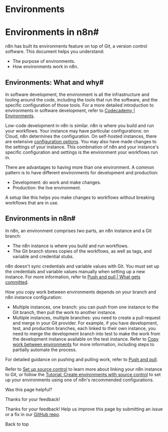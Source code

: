 # Environments

[ ](https://github.com/n8n-io/n8n-docs/edit/main/docs/source-control-environments/understand/environments.md "Edit this page")

# Environments in n8n#

n8n has built its environments feature on top of Git, a version control software. This document helps you understand:

  * The purpose of environments.
  * How environments work in n8n.



## Environments: What and why#

In software development, the environment is all the infrastructure and tooling around the code, including the tools that run the software, and the specific configuration of those tools. For a more detailed introduction to environments in software development, refer to [Codecademy | Environments](https://www.codecademy.com/article/environments).

Low-code development in n8n is similar. n8n is where you build and run your workflows. Your instance may have particular configurations: on Cloud, n8n determines the configuration. On self-hosted instances, there are extensive [configuration options](../../../hosting/configuration/configuration-methods/). You may also have made changes to the settings of your instance. This combination of n8n and your instance's specific configuration and settings is the environment your workflows run in.

There are advantages to having more than one environment. A common pattern is to have different environments for development and production:

  * Development: do work and make changes.
  * Production: the live environment.



A setup like this helps you make changes to workflows without breaking workflows that are in use.

## Environments in n8n#

In n8n, an environment comprises two parts, an n8n instance and a Git branch:

  * The n8n instance is where you build and run workflows.
  * The Git branch stores copies of the workflows, as well as tags, and variable and credential stubs.



n8n doesn't sync credentials and variable values with Git. You must set up the credentials and variable values manually when setting up a new instance. For more information, refer to [Push and pull | What gets committed](../../using/push-pull/#what-gets-committed).

How you copy work between environments depends on your branch and n8n instance configuration:

  * Multiple instances, one branch: you can push from one instance to the Git branch, then pull the work to another instance.
  * Multiple instances, multiple branches: you need to create a pull request and merge in your Git provider. For example, if you have development, test, and production branches, each linked to their own instance, you need to merge the development branch into test to make the work from the development instance available on the test instance. Refer to [Copy work between environments](../../using/copy-work/) for more information, including steps to partially automate the process.



For detailed guidance on pushing and pulling work, refer to [Push and pull](../../using/push-pull/).

Refer to [Set up source control](../../setup/) to learn more about linking your n8n instance to Git, or follow the [Tutorial: Create environments with source control](../../create-environments/) to set up your environments using one of n8n's recommended configurations.

Was this page helpful? 

Thanks for your feedback! 

Thanks for your feedback! Help us improve this page by submitting an issue or a fix in our [GitHub repo](https://github.com/n8n-io/n8n-docs). 

Back to top 
